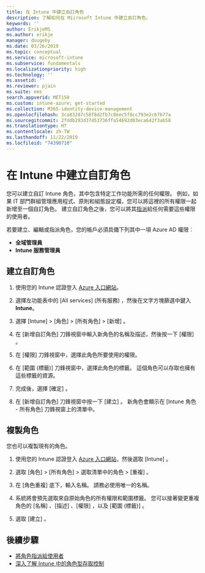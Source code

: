 ```yaml
---
title: 在 Intune 中建立自訂角色
description: 了解如何在 Microsoft Intune 中建立自訂角色。
keywords: ''
author: ErikjeMS
ms.author: erikje
manager: dougeby
ms.date: 03/26/2019
ms.topic: conceptual
ms.service: microsoft-intune
ms.subservice: fundamentals
ms.localizationpriority: high
ms.technology: ''
ms.assetid: ''
ms.reviewer: pjain
ms.suite: ems
search.appverid: MET150
ms.custom: intune-azure; get-started
ms.collection: M365-identity-device-management
ms.openlocfilehash: 3ca83287c58f8d2fb7c8eec5f8cc793e2c67b77a
ms.sourcegitcommit: 2fddb293d37453736ffa54692d03eca642f3ab58
ms.translationtype: HT
ms.contentlocale: zh-TW
ms.lasthandoff: 11/22/2019
ms.locfileid: "74390710"
---
```

# <a name="create-a-custom-role-in-intune"></a>在 Intune 中建立自訂角色

您可以建立自訂 Intune 角色，其中包含特定工作功能所需的任何權限。 例如，如果 IT 部門群組管理應用程式、原則和組態設定檔，您可以將這裡的所有權限一起新增至一個自訂角色。 建立自訂角色之後，您可以將其[指派](assign-role.md)給任何需要這些權限的使用者。

若要建立、編輯或指派角色，您的帳戶必須具備下列其中一項 Azure AD 權限︰
- **全域管理員**
- **Intune 服務管理員**

## <a name="to-create-a-custom-role"></a>建立自訂角色

1. 使用您的 Intune 認證登入 [Azure 入口網站](https://portal.azure.com)。

2. 選擇左功能表中的 [All services] (所有服務)  ，然後在文字方塊篩選中鍵入 **Intune**。

3. 選擇 [Intune]   > [角色]   > [所有角色]   > [新增]  。

4. 在 [新增自訂角色]  刀鋒視窗中輸入新角色的名稱及描述，然後按一下 [權限]  。

5. 在 [權限]  刀鋒視窗中，選擇此角色所要使用的權限。

6. 在 [範圍 (標籤)]  刀鋒視窗中，選擇此角色的標籤。 這個角色可以存取也擁有這些標籤的資源。

7. 完成後，選擇 [確定]  。

8. 在 [新增自訂角色]  刀鋒視窗中按一下 [建立]  。 新角色會顯示在 [Intune 角色 - 所有角色]  刀鋒視窗上的清單中。


## <a name="copy-a-role"></a>複製角色

您也可以複製現有的角色。

1. 使用您的 Intune 認證登入 [Azure 入口網站](https://portal.azure.com)，然後選取 [Intune]  。

2. 選取 [角色]   > [所有角色]  > 選取清單中的角色 > [重複]  。

3. 在 [角色重複]  底下，輸入名稱。 請務必使用唯一的名稱。

4. 系統將會預先選取來自原始角色的所有權限和範圍標籤。 您可以接著變更重複角色的 [名稱]  、[描述]  、[權限]  ，以及 [範圍 (標籤)]  。

5. 選取 [建立]  。 

## <a name="next-steps"></a>後續步驟
- [將角色指派給使用者](assign-role.md)
- [深入了解 Intune 中的角色型存取控制](role-based-access-control.md)
